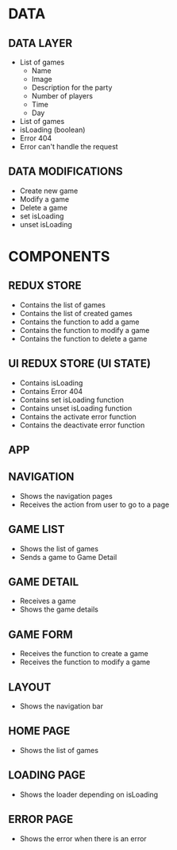 # DATA

## DATA LAYER

- List of games
  - Name
  - Image
  - Description for the party
  - Number of players
  - Time
  - Day
- List of games
- isLoading (boolean)
- Error 404
- Error can't handle the request

## DATA MODIFICATIONS

- Create new game
- Modify a game
- Delete a game
- set isLoading
- unset isLoading

# COMPONENTS

## REDUX STORE

- Contains the list of games
- Contains the list of created games
- Contains the function to add a game
- Contains the function to modify a game
- Contains the function to delete a game

## UI REDUX STORE (UI STATE)

- Contains isLoading
- Contains Error 404
- Contains set isLoading function
- Contains unset isLoading function
- Contains the activate error function
- Contains the deactivate error function

## APP

## NAVIGATION

- Shows the navigation pages
- Receives the action from user to go to a page

## GAME LIST

- Shows the list of games
- Sends a game to Game Detail

## GAME DETAIL

- Receives a game
- Shows the game details

## GAME FORM

- Receives the function to create a game
- Receives the function to modify a game

## LAYOUT

- Shows the navigation bar

## HOME PAGE

- Shows the list of games

## LOADING PAGE

- Shows the loader depending on isLoading

## ERROR PAGE

- Shows the error when there is an error

